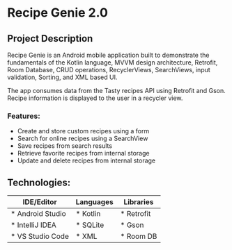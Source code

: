 # Recipe Genie 2.0

## Project Description
Recipe Genie is an Android mobile application built to demonstrate the fundamentals of the Kotlin language, MVVM design architecture, Retrofit, Room Database, CRUD operations, RecyclerViews, SearchViews, input validation, Sorting, and XML based UI.

The app consumes data from the Tasty recipes API using Retrofit and Gson. Recipe information is displayed to the user in a recycler view.

### Features: 
 * Create and store custom recipes using a form
 * Search for online recipes using a SearchView
 * Save recipes from search results
 * Retrieve favorite recipes from internal storage
 * Update and delete recipes from internal storage

## Technologies:
| IDE/Editor        | Languages   | Libraries  |
| ----------------- | ----------- | ---------- |
| * Android Studio  | * Kotlin    | * Retrofit |
| * IntelliJ IDEA   | * SQLite    | * Gson     |
| * VS Studio Code  | * XML       | * Room DB  |
